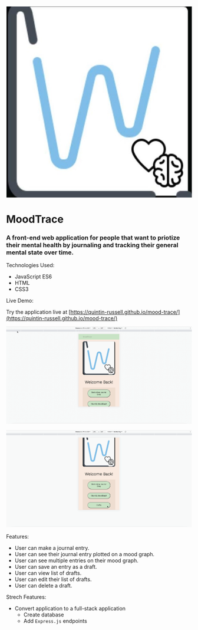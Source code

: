 ![alt text](https://github.com/Quintin-Russell/ajax-project/blob/master/images/ajax-logo.jpg "MoodTrace Logo")

# MoodTrace
### A front-end web application for people that want to priotize their mental health by journaling and tracking their general mental state over time.

<dl>
  <dt>
    Technologies Used:
  </dt>
</dl>

- JavaScript ES6
- HTML
- CSS3

<dl>
  <dt>
    Live Demo:
  </dt>
</dl>

Try the application live at [https://quintin-russell.github.io/mood-trace/](https://quintin-russell.github.io/mood-trace/)

![Ajax-Project Demo](https://github.com/Quintin-Russell/ajax-project/blob/master/ajax-prj-demo.gif)

![Ajax-Project Demo2](https://github.com/Quintin-Russell/ajax-project/blob/master/ajax-prj-demo2.gif)

<dl>
  <dt>
    Features:
  </dt>
</dl>

- User can make a journal entry.
- User can see their journal entry plotted on a mood graph.
- User can see multiple entries on their mood graph.
- User can save an entry as a draft.
- User can view list of drafts.
- User can edit their list of drafts.
- User can delete a draft.

<dl>
  <dt>
    Strech Features:
  </dt>
</dl>

- Convert application to a full-stack application
  - Create database
  - Add `Express.js` endpoints
